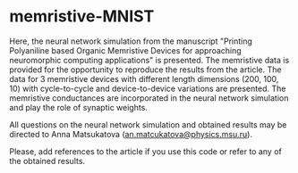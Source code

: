 # memristive-MNIST

Here, the neural network simulation from the manuscript "Printing Polyaniline based Organic Memristive Devices for approaching neuromorphic computing applications" is presented. The memristive data is provided for the opportunity to reproduce the results from the article. The data for 3 memristive devices with different length dimensions (200, 100, 10) with cycle-to-cycle and device-to-device variations are presented. The memristive conductances are incorporated in the neural network simulation and play the role of synaptic weights.

All questions on the neural network simulation and obtained results may be directed to Anna Matsukatova (an.matcukatova@physics.msu.ru). 

Please, add references to the article if you use this code or refer to any of the obtained results.
